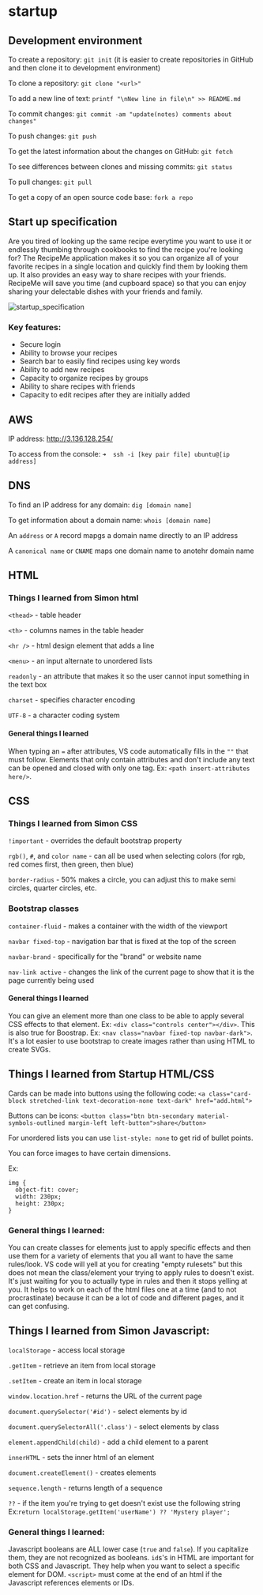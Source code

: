 # startup
## Development environment

To create a repository: `git init` (it is easier to create repositories in GitHub and then clone it to development environment)
  
To clone a repository: `git clone "<url>"`

To add a new line of text: `printf "\nNew line in file\n" >> README.md`

To commit changes: `git commit -am "update(notes) comments about changes"`

To push changes: `git push`

To get the latest information about the changes on GitHub: `git fetch` 

To see differences between clones and missing commits: `git status`

To pull changes: `git pull`

To get a copy of an open source code base: `fork a repo`

## Start up specification

Are you tired of looking up the same recipe everytime you want to use it or endlessly thumbing through cookbooks to find the recipe you're looking for? The RecipeMe application makes it so you can organize all of your favorite recipes in a single location and quickly find them by looking them up. It also provides an easy way to share recipes with your friends. RecipeMe will save you time (and cupboard space) so that you can enjoy sharing your delectable dishes with your friends and family.

![startup_specification](https://user-images.githubusercontent.com/123604267/215237988-10224067-46f0-4b29-9f89-b539e6b2e2e5.jpg)

### Key features:
- Secure login
- Ability to browse your recipes
- Search bar to easily find recipes using key words
- Ability to add new recipes
- Capacity to organize recipes by groups
- Ability to share recipes with friends
- Capacity to edit recipes after they are initially added

## AWS
IP address: http://3.136.128.254/

To access from the console: `➜  ssh -i [key pair file] ubuntu@[ip address]`

## DNS
To find an IP address for any domain: `dig [domain name]`

To get information about a domain name: `whois [domain name]`

An `address` or `A` record mapgs a domain name directly to an IP address

A `canonical name` or `CNAME` maps one domain name to anotehr domain name

## HTML

### Things I learned from Simon html
`<thead>` - table header

`<th>` - columns names in the table header

`<hr />` - html design element that adds a line

`<menu>` - an input alternate to unordered lists

`readonly` - an attribute that makes it so the user cannot input something in the text box 

`charset` - specifies character encoding

`UTF-8` - a character coding system

#### General things I learned
When typing an `=` after attributes, VS code automatically fills in the `""` that must follow. Elements that only contain attributes and don't include any text can be opened and closed with only one tag. Ex: `<path insert-attributes here/>`. 

## CSS

### Things I learned from Simon CSS

`!important` - overrides the default bootstrap property

`rgb()`, `#`, and `color name` - can all be used when selecting colors (for rgb, red comes first, then green, then blue)

`border-radius` - 50% makes a circle, you can adjust this to make semi circles, quarter circles, etc.

### Bootstrap classes

`container-fluid` - makes a container with the width of the viewport

`navbar fixed-top` - navigation bar that is fixed at the top of the screen

`navbar-brand` - specifically for the "brand" or website name 

`nav-link active` - changes the link of the current page to show that it is the page currently being used

#### General things I learned

You can give an element more than one class to be able to apply several CSS effects to that element. Ex: `<div class="controls center"></div>`. This is also true for Boostrap. Ex: `<nav class="navbar fixed-top navbar-dark">`. It's a lot easier to use bootstrap to create images rather than using HTML to create SVGs. 

## Things I learned from Startup HTML/CSS

Cards can be made into buttons using the following code: `<a class="card-block stretched-link text-decoration-none text-dark" href="add.html">`

Buttons can be icons: `<button class="btn btn-secondary material-symbols-outlined margin-left left-button">share</button>`

For unordered lists you can use `list-style: none` to get rid of bullet points.

You can force images to have certain dimensions.

Ex:

  ```
  img {
    object-fit: cover;
    width: 230px;
    height: 230px;
  }
  ```

### General things I learned:

You can create classes for elements just to apply specific effects and then use them for a variety of elements that you all want to have the same rules/look. VS code will yell at you for creating "empty rulesets" but this does not mean the class/element your trying to apply rules to doesn't exist. It's just waiting for you to actually type in rules and then it stops yelling at you. It helps to work on each of the html files one at a time (and to not procrastinate) because it can be a lot of code and different pages, and it can get confusing. 

## Things I learned from Simon Javascript:

`localStorage` - access local storage

`.getItem` - retrieve an item from local storage

`.setItem` - create an item in local storage

`window.location.href` - returns the URL of the current page

`document.querySelector('#id')` - select elements by id

`document.querySelectorAll('.class')` - select elements by class

`element.appendChild(child)` - add a child element to a parent

`innerHTML` - sets the inner html of an element

`document.createElement()` - creates elements

`sequence.length` - returns length of a sequence

`??` - if the item you're trying to get doesn't exist use the following string Ex:`return localStorage.getItem('userName') ?? 'Mystery player';`

### General things I learned:

Javascript booleans are ALL lower case (`true` and `false`). If you capitalize them, they are not recognized as booleans. `id`s's in HTML are important for both CSS and Javascript. They help when you want to select a specific element for DOM. `<script>` must come at the end of an html if the Javascript references elements or IDs. 
